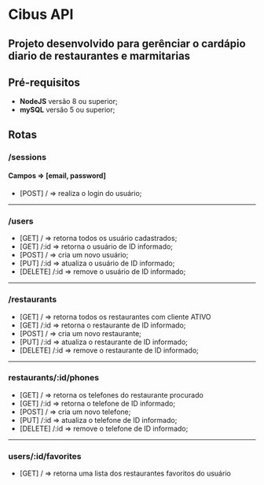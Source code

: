 # Cibus API

## Projeto desenvolvido para gerênciar o cardápio diario de restaurantes e marmitarias

## Pré-requisitos

* __NodeJS__ versão 8 ou superior;
* __mySQL__ versão 5 ou superior;

## Rotas

### /sessions

#### Campos => [email, password]

* [POST] / => realiza o login do usuário;

------

### /users

* [GET]     /     => retorna todos os usuário cadastrados;
* [GET]     /:id  => retorna o usuário de ID informado;
* [POST]    /     => cria um novo usuário;
* [PUT]     /:id  => atualiza o usuário de ID informado;
* [DELETE]  /:id  => remove o usuário de ID informado;

------

### /restaurants

* [GET]     /     => retorna todos os restaurantes com cliente ATIVO
* [GET]     /:id  => retorna o restaurante de ID informado;
* [POST]    /     => cria um novo restaurante;
* [PUT]     /:id  => atualiza o restaurante de ID informado;
* [DELETE]  /:id  => remove o restaurante de ID informado;

------

### restaurants/:id/phones

* [GET]     /     => retorna os telefones do restaurante procurado
* [GET]     /:id  => retorna o telefone de ID informado;
* [POST]    /     => cria um novo telefone;
* [PUT]     /:id  => atualiza o telefone de ID informado;
* [DELETE]  /:id  => remove o telefone de ID informado;

------

### users/:id/favorites

* [GET]     /     => retorna uma lista dos restaurantes favoritos do usuário
